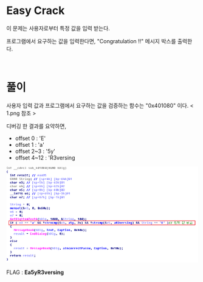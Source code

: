 # Easy Crack
이 문제는 사용자로부터 특정 값을 입력 받는다. 

프로그램에서 요구하는 값을 입력한다면, "Congratulation !!" 메시지 박스를 출력한다.

&nbsp;
# 풀이

사용자 입력 값과 프로그램에서 요구하는 값을 검증하는 함수는 "0x401080" 이다. < 1.png 참조 >

디버깅 한 결과를 요약하면,
	
* offset 0 : 'E'
* offset 1 : 'a'
* offset 2~3 : '5y'
* offset 4~12 : 'R3versing

![텍스트](1.png)
	
FLAG : **Ea5yR3versing** 